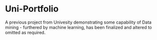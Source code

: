 # Uni-Portfolio
A previous project from Univesity demonstrating some capability of Data mining - furthered by machine learning, has been finalized and altered to omitted as required.
